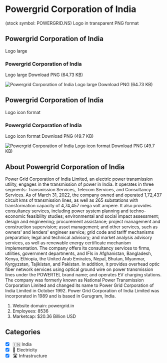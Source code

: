 # Powergrid Corporation of India
 (stock symbol: POWERGRID.NS) Logo in transparent PNG format

## Powergrid Corporation of India
 Logo large

### Powergrid Corporation of India
 Logo large Download PNG (64.73 KB)

![Powergrid Corporation of India
 Logo large Download PNG (64.73 KB)](/img/orig/POWERGRID.NS_BIG-0978ecf8.png)

## Powergrid Corporation of India
 Logo icon format

### Powergrid Corporation of India
 Logo icon format Download PNG (49.7 KB)

![Powergrid Corporation of India
 Logo icon format Download PNG (49.7 KB)](/img/orig/POWERGRID.NS-c91577ca.png)

## About Powergrid Corporation of India


Power Grid Corporation of India Limited, an electric power transmission utility, engages in the transmission of power in India. It operates in three segments: Transmission Services, Telecom Services, and Consultancy Services. As of March 31, 2022, the company owned and operated 1,72,437 circuit kms of transmission lines, as well as 265 substations with transformation capacity of 4,74,457 mega volt ampere. It also provides consultancy services, including power system planning and techno-economic feasibility studies; environmental and social impact assessment; design and engineering; procurement assistance; project management and construction supervision; asset management; and other services, such as owners' and lenders' engineer service; grid code and tariff mechanisms preparation; legal and technical advisory; and market analysis advisory services, as well as renewable energy certificate mechanism implementation. The company offers its consultancy services to firms, utilities, government departments, and IFIs in Afghanistan, Bangladesh, Kenya, Ethiopia, the United Arab Emirates, Nepal, Bhutan, Myanmar, Kyrgyzstan, Tajikistan, and Pakistan. In addition, it provides overhead optic fiber network services using optical ground wire on power transmission lines under the POWERTEL brand name; and operates EV charging stations. The company was formerly known as National Power Transmission Corporation Limited and changed its name to Power Grid Corporation of India Limited in October 1992. Power Grid Corporation of India Limited was incorporated in 1989 and is based in Gurugram, India.

1. Website domain: powergrid.in
2. Employees: 8536
3. Marketcap: $20.36 Billion USD


## Categories
- [x] 🇮🇳 India
- [x] 🔋 Electricity
- [x] 🛣️ Infrastructure
